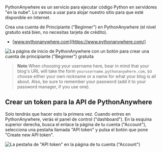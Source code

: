 PythonAnywhere es un servicio para ejecutar código Python en servidores "en la nube". Lo vamos a usar para alojar nuestro sitio para que esté disponible en Internet.

Crea una cuenta de Principiante ("Beginner") en PythonAnywhere (el nivel gratuito está bien, no necesitas tarjeta de crédito).

* [www.pythonanywhere.com](https://www.pythonanywhere.com/)

![La página de inicio de PythonAnywhere con un botón para crear una cuenta de principiante ("Beginner") gratuita](../deploy/images/pythonanywhere_beginner_account_button.png)

> **Note** When choosing your username here, bear in mind that your blog's URL will take the form `yourusername.pythonanywhere.com`, so choose either your own nickname or a name for what your blog is all about. Also, be sure to remember your password (add it to your password manager, if you use one).

## Crear un token para la API de PythonAnywhere

Solo tendrás que hacer esto la primera vez. Cuando entres en PythonAnywhere, verás el panel de control ("dashboard"). En la esquina superior derecha, busca el enlace la página de tu cuenta ("Account"), selecciona una pestaña llamada "API token" y pulsa el botón que pone "Create new API token".

![La pestaña de "API token" en la página de tu cuenta ("Account")](../deploy/images/pythonanywhere_create_api_token.png)